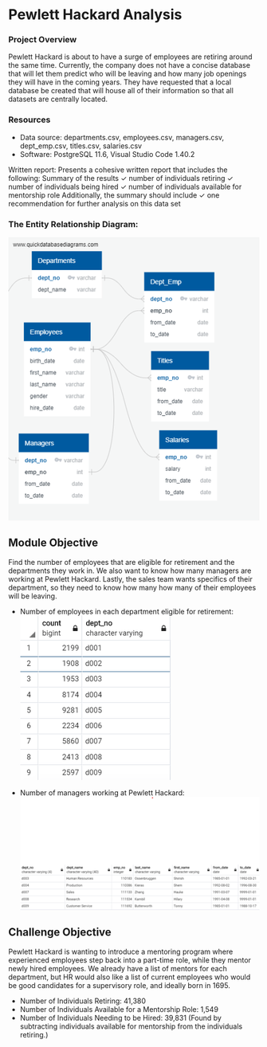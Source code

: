 # Pewlett Hackard Analysis

### Project Overview
Pewlett Hackard is about to have a surge of employees are retiring around the same time. Currently, the company does not have a concise database that will let them predict who will be leaving and how many job openings they will have in the coming years. They have requested that a local database be created that will house all of their information so that all datasets are centrally located.

### Resources
- Data source: departments.csv, employees.csv, managers.csv, dept_emp.csv, titles.csv, salaries.csv
- Software: PostgreSQL 11.6, Visual Studio Code 1.40.2

Written report:
Presents a cohesive written
report that includes the
following:
Summary of the results
✓ number of individuals retiring
✓ number of individuals being
hired
✓ number of individuals
available for mentorship role
Additionally, the summary
should include
✓ one recommendation for
further analysis on this data set

### The Entity Relationship Diagram:
![ERD](https://github.com/hillarykrumbholz/Pewlett_Hackard_Analysis/blob/master/Images/EmployeeDB.png)


## Module Objective
Find the number of employees that are eligible for retirement and the departments they work in. We also want to know how many managers are working at Pewlett Hackard. Lastly, the sales team wants specifics of their department, so they need to know how many how many of their employees will be leaving. 

- Number of employees in each department eligible for retirement:
![emp_dept](https://github.com/hillarykrumbholz/Pewlett_Hackard_Analysis/blob/master/Images/emp_count_dept.png)

- Number of managers working at Pewlett Hackard:
![managers](https://github.com/hillarykrumbholz/Pewlett_Hackard_Analysis/blob/master/Images/managers_in_each_dept.png)


## Challenge Objective
Pewlett Hackard is wanting to introduce a mentoring program where experienced employees step back into a part-time role, while they mentor newly hired employees. We already have a list of mentors for each department, but HR would also like a list of current employees who would be good candidates for a supervisory role, and ideally born in 1695. 

- Number of Individuals Retiring: 41,380
- Number of Individuals Available for a Mentorship Role: 1,549
- Number of Individuals Needing to be Hired: 39,831 (Found by subtracting individuals available for mentorship from the individuals retiring.)


